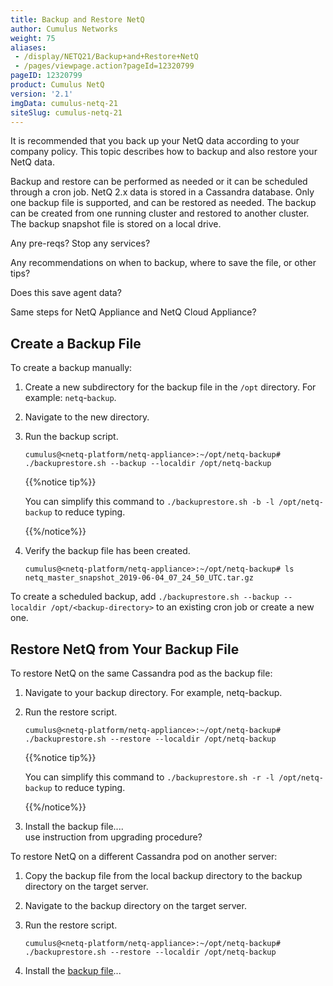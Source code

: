 ```yaml
---
title: Backup and Restore NetQ
author: Cumulus Networks
weight: 75
aliases:
 - /display/NETQ21/Backup+and+Restore+NetQ
 - /pages/viewpage.action?pageId=12320799
pageID: 12320799
product: Cumulus NetQ
version: '2.1'
imgData: cumulus-netq-21
siteSlug: cumulus-netq-21
---
```

It is recommended that you back up your NetQ data according to your
company policy. This topic describes how to backup and also restore your
NetQ data.

Backup and restore can be performed as needed or it can be scheduled
through a cron job. NetQ 2.x data is stored in a Cassandra database.
Only one backup file is supported, and can be restored as needed. The
backup can be created from one running cluster and restored to another
cluster. The backup snapshot file is stored on a local drive.

 Any pre-reqs? Stop any services?

 Any recommendations on when to backup,
where to save the file, or other tips?

 Does this save agent data?

 Same steps for NetQ Appliance and NetQ
Cloud Appliance?

## Create a Backup File

To create a backup manually:

1.  Create a new subdirectory for the backup file in the `/opt`
    directory. For example: `netq`-`backup`.

2.  Navigate to the new directory.

3.  Run the backup script.

        cumulus@<netq-platform/netq-appliance>:~/opt/netq-backup# ./backuprestore.sh --backup --localdir /opt/netq-backup

    {{%notice tip%}}

    You can simplify this command to `./backuprestore.sh -b -l
    /opt/netq-backup` to reduce typing.

    {{%/notice%}}

4.  Verify the backup file has been created.

        cumulus@<netq-platform/netq-appliance>:~/opt/netq-backup# ls
        netq_master_snapshot_2019-06-04_07_24_50_UTC.tar.gz

To create a scheduled backup, add `./backuprestore.sh --backup
--localdir /opt/<backup-directory>` to an existing cron job or create a
new one.

## Restore NetQ from Your Backup File

To restore NetQ on the same Cassandra pod as the backup file:

1.  Navigate to your backup directory. For example, netq-backup.

2.  Run the restore script.

        cumulus@<netq-platform/netq-appliance>:~/opt/netq-backup# ./backuprestore.sh --restore --localdir /opt/netq-backup

    {{%notice tip%}}

    You can simplify this command to `./backuprestore.sh -r -l
    /opt/netq-backup` to reduce typing.

    {{%/notice%}}

3.   Install the backup file....   
     use instruction from upgrading
    procedure?

To restore NetQ on a different Cassandra pod on another server:

1.  Copy the backup file from the local backup directory to the backup
    directory on the target server.

2.  Navigate to the backup directory on the target server.

3.  Run the restore script.

        cumulus@<netq-platform/netq-appliance>:~/opt/netq-backup# ./backuprestore.sh --restore --localdir /opt/netq-backup

4.   Install the [backup file](/version/cumulus-netq-21/Cumulus-NetQ-Deployment-Guide/Backup-and-Restore-NetQ/)...
